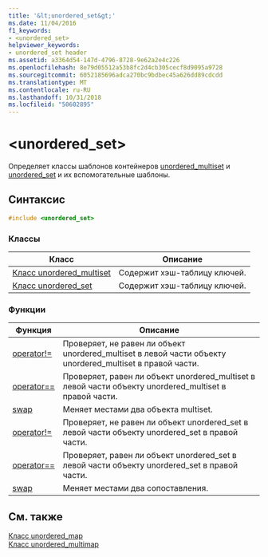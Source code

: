 ```yaml
---
title: '&lt;unordered_set&gt;'
ms.date: 11/04/2016
f1_keywords:
- <unordered_set>
helpviewer_keywords:
- unordered_set header
ms.assetid: a3364d54-147d-4796-8728-9e62a2e4c226
ms.openlocfilehash: 8e79d05512a53b8fc2d4cb305cecf8d9095a9728
ms.sourcegitcommit: 6052185696adca270bc9bdbec45a626dd89cdcdd
ms.translationtype: MT
ms.contentlocale: ru-RU
ms.lasthandoff: 10/31/2018
ms.locfileid: "50602895"
---
```

# <a name="ltunorderedsetgt"></a>&lt;unordered_set&gt;

Определяет классы шаблонов контейнеров [unordered_multiset](../standard-library/unordered-multiset-class.md) и [unordered_set](../standard-library/unordered-set-class.md) и их вспомогательные шаблоны.

## <a name="syntax"></a>Синтаксис

```cpp
#include <unordered_set>
```

### <a name="classes"></a>Классы

|Класс|Описание|
|-|-|
|[Класс unordered_multiset](../standard-library/unordered-multiset-class.md)|Содержит хэш-таблицу ключей.|
|[Класс unordered_set](../standard-library/unordered-set-class.md)|Содержит хэш-таблицу ключей.|

### <a name="functions"></a>Функции

|Функция|Описание|
|-|-|
|[operator!=](../standard-library/unordered-set-operators.md#op_neq)|Проверяет, не равен ли объект unordered_multiset в левой части объекту unordered_multiset в правой части.|
|[operator==](../standard-library/unordered-set-operators.md#op_eq_eq)|Проверяет, равен ли объект unordered_multiset в левой части объекту unordered_multiset в правой части.|
|[swap](../standard-library/unordered-set-functions.md#swap_unordered_multiset)|Меняет местами два объекта multiset.|
|[operator!=](../standard-library/unordered-set-operators.md#op_neq)|Проверяет, не равен ли объект unordered_set в левой части объекту unordered_set в правой части.|
|[operator==](../standard-library/unordered-set-operators.md#op_eq_eq)|Проверяет, равен ли объект unordered_set в левой части объекту unordered_set в правой части.|
|[swap](../standard-library/unordered-set-functions.md#swap)|Меняет местами два сопоставления.|

## <a name="see-also"></a>См. также

[Класс unordered_map](../standard-library/unordered-map-class.md)<br/>
[Класс unordered_multimap](../standard-library/unordered-multimap-class.md)<br/>
